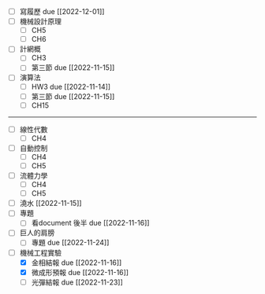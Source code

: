 - [ ] 寫履歷 due [[2022-12-01]]
- [ ] 機械設計原理
	- [ ] CH5
	- [ ] CH6
- [ ] 計網概
	- [ ] CH3
	- [ ] 第三節 due [[2022-11-15]]
- [ ] 演算法
	- [ ] HW3 due [[2022-11-14]]
	- [ ] 第三節 due [[2022-11-15]]
	- [ ] CH15

---

- [ ] 線性代數
	- [ ] CH4
- [ ] 自動控制
	- [ ] CH4
	- [ ] CH5
- [ ] 流體力學
	- [ ] CH4
	- [ ] CH5
- [ ] 澆水 [[2022-11-15]]
- [ ] 專題
	- [ ] 看document 後半 due [[2022-11-16]]
- [ ] 巨人的肩膀
	- [ ] 專題 due [[2022-11-24]]
- [ ] 機械工程實驗
	- [x] 金相結報 due [[2022-11-16]]
	- [x] 微成形預報 due [[2022-11-16]]
	- [ ] 光彈結報 due [[2022-11-23]]